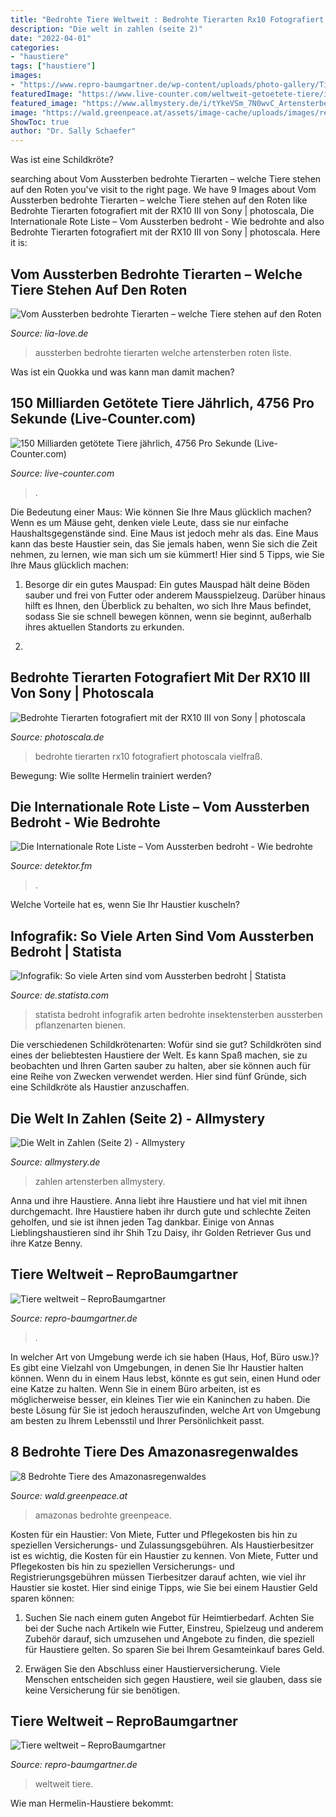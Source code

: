 ```yaml
---
title: "Bedrohte Tiere Weltweit : Bedrohte Tierarten Rx10 Fotografiert Photoscala Vielfraß"
description: "Die welt in zahlen (seite 2)"
date: "2022-04-01"
categories:
- "haustiere"
tags: ["haustiere"]
images:
- "https://www.repro-baumgartner.de/wp-content/uploads/photo-gallery/Tiere_weltweit/tn_0998.jpg?bwg=1583851034"
featuredImage: "https://www.live-counter.com/weltweit-getoetete-tiere/index_htm_files/514.png"
featured_image: "https://www.allmystery.de/i/tYkeVSm_7N0wvC_Artensterben.jpg"
image: "https://wald.greenpeace.at/assets/image-cache/uploads/images/regenwaelder/amazonas_ozeloteins.518d1755.jpg"
ShowToc: true
author: "Dr. Sally Schaefer"
---
```



Was ist eine Schildkröte?

	

		
searching about Vom Aussterben bedrohte Tierarten – welche Tiere stehen auf den Roten you've visit to the right page. We have 9 Images about Vom Aussterben bedrohte Tierarten – welche Tiere stehen auf den Roten like Bedrohte Tierarten fotografiert mit der RX10 III von Sony | photoscala, Die Internationale Rote Liste – Vom Aussterben bedroht - Wie bedrohte and also Bedrohte Tierarten fotografiert mit der RX10 III von Sony | photoscala. Here it is:
		
    
## Vom Aussterben Bedrohte Tierarten – Welche Tiere Stehen Auf Den Roten

<img loading=lazy src="https://www.lia-love.de/wp-content/uploads/2021/02/aussterben-bedrohte-tierarten-rote-liste-2.jpg" onerror="this.onerror=null;this.src='https://tse3.mm.bing.net/th?id=OIP.pYYPwRIpo2oCUP94PF8XPAHaEm&amp;pid=15.1';" alt="Vom Aussterben bedrohte Tierarten – welche Tiere stehen auf den Roten">

_Source: lia-love.de_

>aussterben bedrohte tierarten welche artensterben roten liste. 

	

Was ist ein Quokka und was kann man damit machen?

    
## 150 Milliarden Getötete Tiere Jährlich, 4756 Pro Sekunde (Live-Counter.com)

<img loading=lazy src="https://www.live-counter.com/weltweit-getoetete-tiere/index_htm_files/514.png" onerror="this.onerror=null;this.src='https://tse1.mm.bing.net/th?id=OIP.D87fVxkBtpSyjcpcjyes9wHaR8&amp;pid=15.1';" alt="150 Milliarden getötete Tiere jährlich, 4756 Pro Sekunde (Live-Counter.com)">

_Source: live-counter.com_

>. 

	

Die Bedeutung einer Maus: Wie können Sie Ihre Maus glücklich machen?
Wenn es um Mäuse geht, denken viele Leute, dass sie nur einfache Haushaltsgegenstände sind. Eine Maus ist jedoch mehr als das. Eine Maus kann das beste Haustier sein, das Sie jemals haben, wenn Sie sich die Zeit nehmen, zu lernen, wie man sich um sie kümmert! Hier sind 5 Tipps, wie Sie Ihre Maus glücklich machen:
1. Besorge dir ein gutes Mauspad: Ein gutes Mauspad hält deine Böden sauber und frei von Futter oder anderem Mausspielzeug. Darüber hinaus hilft es Ihnen, den Überblick zu behalten, wo sich Ihre Maus befindet, sodass Sie sie schnell bewegen können, wenn sie beginnt, außerhalb ihres aktuellen Standorts zu erkunden.

2.

    
## Bedrohte Tierarten Fotografiert Mit Der RX10 III Von Sony | Photoscala

<img loading=lazy src="https://www.photoscala.de/wp-content/uploads/2017/05/Bärenmarder_Bedrohte-Tiere_RX10-III-von-Sony_04.jpg" onerror="this.onerror=null;this.src='https://tse4.mm.bing.net/th?id=OIP.8Ctgv_K7YH5tOmnUxQMLsQHaE8&amp;pid=15.1';" alt="Bedrohte Tierarten fotografiert mit der RX10 III von Sony | photoscala">

_Source: photoscala.de_

>bedrohte tierarten rx10 fotografiert photoscala vielfraß. 

	

Bewegung: Wie sollte Hermelin trainiert werden?

    
## Die Internationale Rote Liste – Vom Aussterben Bedroht - Wie Bedrohte

<img loading=lazy src="https://detektor.fm/wp-content/uploads/2014/06/Gürteltier_AFP_Mark-Payne-Gill.jpg" onerror="this.onerror=null;this.src='https://tse2.mm.bing.net/th?id=OIP.zeZ6x5KnpvzRkzJqrcoxLQHaE2&amp;pid=15.1';" alt="Die Internationale Rote Liste – Vom Aussterben bedroht - Wie bedrohte">

_Source: detektor.fm_

>. 

	

Welche Vorteile hat es, wenn Sie Ihr Haustier kuscheln?

    
## Infografik: So Viele Arten Sind Vom Aussterben Bedroht | Statista

<img loading=lazy src="http://cdn.statcdn.com/Infographic/images/normal/17900.jpeg" onerror="this.onerror=null;this.src='https://tse3.mm.bing.net/th?id=OIP.ECxnMZm9l7PFUe8EiFwxQQHaFR&amp;pid=15.1';" alt="Infografik: So viele Arten sind vom Aussterben bedroht | Statista">

_Source: de.statista.com_

>statista bedroht infografik arten bedrohte insektensterben aussterben pflanzenarten bienen. 

	

Die verschiedenen Schildkrötenarten: Wofür sind sie gut?
Schildkröten sind eines der beliebtesten Haustiere der Welt. Es kann Spaß machen, sie zu beobachten und Ihren Garten sauber zu halten, aber sie können auch für eine Reihe von Zwecken verwendet werden. Hier sind fünf Gründe, sich eine Schildkröte als Haustier anzuschaffen.

    
## Die Welt In Zahlen (Seite 2) - Allmystery

<img loading=lazy src="https://www.allmystery.de/i/tYkeVSm_7N0wvC_Artensterben.jpg" onerror="this.onerror=null;this.src='https://tse3.mm.bing.net/th?id=OIP.N4FctH1J1tAIuxiGZSG0igHaIc&amp;pid=15.1';" alt="Die Welt in Zahlen (Seite 2) - Allmystery">

_Source: allmystery.de_

>zahlen artensterben allmystery. 

	

Anna und ihre Haustiere.
Anna liebt ihre Haustiere und hat viel mit ihnen durchgemacht. Ihre Haustiere haben ihr durch gute und schlechte Zeiten geholfen, und sie ist ihnen jeden Tag dankbar. Einige von Annas Lieblingshaustieren sind ihr Shih Tzu Daisy, ihr Golden Retriever Gus und ihre Katze Benny.

    
## Tiere Weltweit – ReproBaumgartner

<img loading=lazy src="https://www.repro-baumgartner.de/wp-content/uploads/photo-gallery/Tiere_weltweit/tn_0998.jpg?bwg=1583851034" onerror="this.onerror=null;this.src='https://tse2.mm.bing.net/th?id=OIP.omZrl0_ccXCl-BFiKMqHJQHaFL&amp;pid=15.1';" alt="Tiere weltweit – ReproBaumgartner">

_Source: repro-baumgartner.de_

>. 

	

In welcher Art von Umgebung werde ich sie haben (Haus, Hof, Büro usw.)?
Es gibt eine Vielzahl von Umgebungen, in denen Sie Ihr Haustier halten können. Wenn du in einem Haus lebst, könnte es gut sein, einen Hund oder eine Katze zu halten. Wenn Sie in einem Büro arbeiten, ist es möglicherweise besser, ein kleines Tier wie ein Kaninchen zu haben. Die beste Lösung für Sie ist jedoch herauszufinden, welche Art von Umgebung am besten zu Ihrem Lebensstil und Ihrer Persönlichkeit passt.

    
## 8 Bedrohte Tiere Des Amazonasregenwaldes

<img loading=lazy src="https://wald.greenpeace.at/assets/image-cache/uploads/images/regenwaelder/amazonas_ozeloteins.518d1755.jpg" onerror="this.onerror=null;this.src='https://tse1.mm.bing.net/th?id=OIP.jdCpo0Lf9q1aRBkr8KEiegHaE8&amp;pid=15.1';" alt="8 Bedrohte Tiere des Amazonasregenwaldes">

_Source: wald.greenpeace.at_

>amazonas bedrohte greenpeace. 

	

Kosten für ein Haustier: Von Miete, Futter und Pflegekosten bis hin zu speziellen Versicherungs- und Zulassungsgebühren.
Als Haustierbesitzer ist es wichtig, die Kosten für ein Haustier zu kennen. Von Miete, Futter und Pflegekosten bis hin zu speziellen Versicherungs- und Registrierungsgebühren müssen Tierbesitzer darauf achten, wie viel ihr Haustier sie kostet. Hier sind einige Tipps, wie Sie bei einem Haustier Geld sparen können:
1. Suchen Sie nach einem guten Angebot für Heimtierbedarf. Achten Sie bei der Suche nach Artikeln wie Futter, Einstreu, Spielzeug und anderem Zubehör darauf, sich umzusehen und Angebote zu finden, die speziell für Haustiere gelten. So sparen Sie bei Ihrem Gesamteinkauf bares Geld.

2. Erwägen Sie den Abschluss einer Haustierversicherung. Viele Menschen entscheiden sich gegen Haustiere, weil sie glauben, dass sie keine Versicherung für sie benötigen.

    
## Tiere Weltweit – ReproBaumgartner

<img loading=lazy src="https://www.repro-baumgartner.de/wp-content/uploads/photo-gallery/Tiere_weltweit/tn_0780.jpg?bwg=1583851035" onerror="this.onerror=null;this.src='https://tse1.mm.bing.net/th?id=OIP.xg_3NytDWQp2EH2fWxXN8AHaFL&amp;pid=15.1';" alt="Tiere weltweit – ReproBaumgartner">

_Source: repro-baumgartner.de_

>weltweit tiere. 

	

Wie man Hermelin-Haustiere bekommt:

